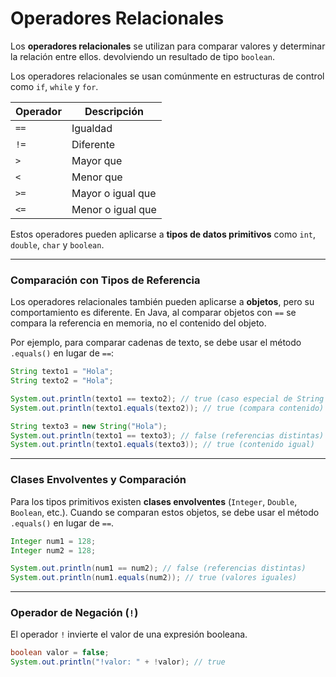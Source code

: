 # Operadores Relacionales

Los **operadores relacionales** se utilizan para comparar valores y determinar la relación entre ellos. devolviendo un resultado de tipo `boolean`. 

Los operadores relacionales se usan comúnmente en estructuras de control como `if`, `while` y `for`.

| Operador | Descripción       |
| -------- | ----------------- |
| `==`     | Igualdad          |
| `!=`     | Diferente         |
| `>`      | Mayor que         |
| `<`      | Menor que         |
| `>=`     | Mayor o igual que |
| `<=`     | Menor o igual que |

Estos operadores pueden aplicarse a **tipos de datos primitivos** como `int`, `double`, `char` y `boolean`.

---
### Comparación con Tipos de Referencia
Los operadores relacionales también pueden aplicarse a **objetos**, pero su comportamiento es diferente. En Java, al comparar objetos con `==` se compara la referencia en memoria, no el contenido del objeto.

Por ejemplo, para comparar cadenas de texto, se debe usar el método `.equals()` en lugar de `==`:

```java
String texto1 = "Hola";
String texto2 = "Hola";

System.out.println(texto1 == texto2); // true (caso especial de String internado)
System.out.println(texto1.equals(texto2)); // true (compara contenido)

String texto3 = new String("Hola");
System.out.println(texto1 == texto3); // false (referencias distintas)
System.out.println(texto1.equals(texto3)); // true (contenido igual)
```

---
### Clases Envolventes y Comparación
Para los tipos primitivos existen **clases envolventes** (`Integer`, `Double`, `Boolean`, etc.). Cuando se comparan estos objetos, se debe usar el método `.equals()` en lugar de `==`.

```java
Integer num1 = 128;
Integer num2 = 128;

System.out.println(num1 == num2); // false (referencias distintas)
System.out.println(num1.equals(num2)); // true (valores iguales)
```

---
### Operador de Negación (`!`)
El operador `!` invierte el valor de una expresión booleana.

```java
boolean valor = false;
System.out.println("!valor: " + !valor); // true
```
